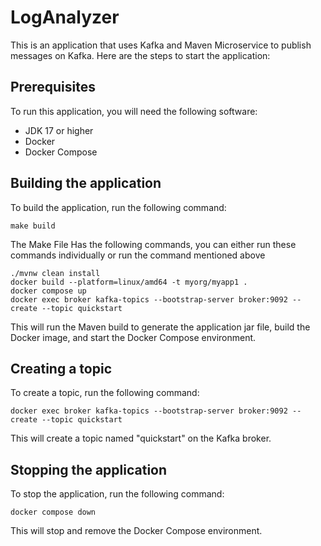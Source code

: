 # LogAnalyzer
This is an application that uses Kafka and Maven Microservice to publish messages on Kafka. Here are the steps to start the application:

## Prerequisites

To run this application, you will need the following software:

- JDK 17 or higher
- Docker
- Docker Compose

## Building the application

To build the application, run the following command:

```
make build
```

The Make File Has the following commands, you can either run these commands individually or run the command mentioned above
```
./mvnw clean install
docker build --platform=linux/amd64 -t myorg/myapp1 .
docker compose up
docker exec broker kafka-topics --bootstrap-server broker:9092 --create --topic quickstart
```

This will run the Maven build to generate the application jar file, build the Docker image, and start the Docker Compose environment.

## Creating a topic

To create a topic, run the following command:

```
docker exec broker kafka-topics --bootstrap-server broker:9092 --create --topic quickstart
```

This will create a topic named "quickstart" on the Kafka broker.

## Stopping the application

To stop the application, run the following command:

```
docker compose down
```

This will stop and remove the Docker Compose environment.
